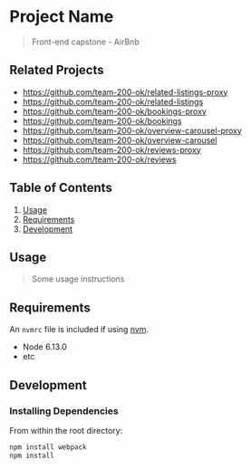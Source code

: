 # Project Name

> Front-end capstone - AirBnb

## Related Projects

  - https://github.com/team-200-ok/related-listings-proxy
  - https://github.com/team-200-ok/related-listings
  - https://github.com/team-200-ok/bookings-proxy
  - https://github.com/team-200-ok/bookings
  - https://github.com/team-200-ok/overview-carousel-proxy
  - https://github.com/team-200-ok/overview-carousel
  - https://github.com/team-200-ok/reviews-proxy
  - https://github.com/team-200-ok/reviews

## Table of Contents

1. [Usage](#Usage)
1. [Requirements](#requirements)
1. [Development](#development)

## Usage

> Some usage instructions

## Requirements

An `nvmrc` file is included if using [nvm](https://github.com/creationix/nvm).

- Node 6.13.0
- etc

## Development

### Installing Dependencies

From within the root directory:

```sh
npm install webpack
npm install
```

